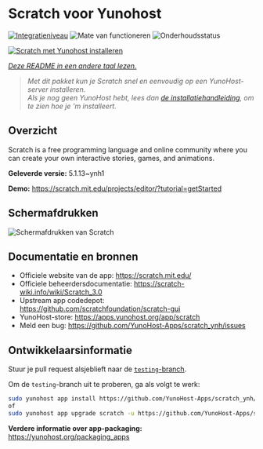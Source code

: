 <!--
NB: Deze README is automatisch gegenereerd door <https://github.com/YunoHost/apps/tree/master/tools/readme_generator>
Hij mag NIET handmatig aangepast worden.
-->

# Scratch voor Yunohost

[![Integratieniveau](https://apps.yunohost.org/badge/integration/scratch)](https://ci-apps.yunohost.org/ci/apps/scratch/)
![Mate van functioneren](https://apps.yunohost.org/badge/state/scratch)
![Onderhoudsstatus](https://apps.yunohost.org/badge/maintained/scratch)

[![Scratch met Yunohost installeren](https://install-app.yunohost.org/install-with-yunohost.svg)](https://install-app.yunohost.org/?app=scratch)

*[Deze README in een andere taal lezen.](./ALL_README.md)*

> *Met dit pakket kun je Scratch snel en eenvoudig op een YunoHost-server installeren.*  
> *Als je nog geen YunoHost hebt, lees dan [de installatiehandleiding](https://yunohost.org/install), om te zien hoe je 'm installeert.*

## Overzicht

Scratch is a free programming language and online community where you can create your own interactive stories, games, and animations.

**Geleverde versie:** 5.1.13~ynh1

**Demo:** <https://scratch.mit.edu/projects/editor/?tutorial=getStarted>

## Schermafdrukken

![Schermafdrukken van Scratch](./doc/screenshots/800px-Scratch_3.0_Éditeur.png)

## Documentatie en bronnen

- Officiele website van de app: <https://scratch.mit.edu/>
- Officiele beheerdersdocumentatie: <https://scratch-wiki.info/wiki/Scratch_3.0>
- Upstream app codedepot: <https://github.com/scratchfoundation/scratch-gui>
- YunoHost-store: <https://apps.yunohost.org/app/scratch>
- Meld een bug: <https://github.com/YunoHost-Apps/scratch_ynh/issues>

## Ontwikkelaarsinformatie

Stuur je pull request alsjeblieft naar de [`testing`-branch](https://github.com/YunoHost-Apps/scratch_ynh/tree/testing).

Om de `testing`-branch uit te proberen, ga als volgt te werk:

```bash
sudo yunohost app install https://github.com/YunoHost-Apps/scratch_ynh/tree/testing --debug
of
sudo yunohost app upgrade scratch -u https://github.com/YunoHost-Apps/scratch_ynh/tree/testing --debug
```

**Verdere informatie over app-packaging:** <https://yunohost.org/packaging_apps>
